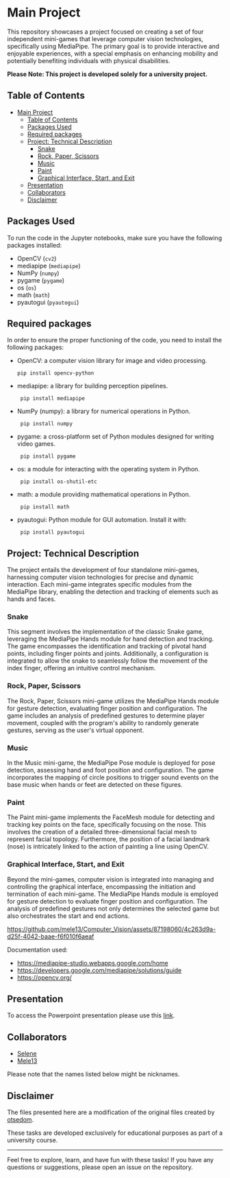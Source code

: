 # Main Project

This repository showcases a project focused on creating a set of four independent mini-games that leverage computer vision technologies, specifically using MediaPipe. The primary goal is to provide interactive and enjoyable experiences, with a special emphasis on enhancing mobility and potentially benefiting individuals with physical disabilities.

**Please Note: This project is developed solely for a university project.**

## Table of Contents
- [Main Project](#main-project)
  - [Table of Contents](#table-of-contents)
  - [Packages Used](#packages-used)
  - [Required packages](#required-packages)
  - [Project: Technical Description](#project-technical-description)
    - [Snake](#snake)
    - [Rock, Paper, Scissors](#rock-paper-scissors)
    - [Music](#music)
    - [Paint](#paint)
    - [Graphical Interface, Start, and Exit](#graphical-interface-start-and-exit)
  - [Presentation](#presentation)
  - [Collaborators](#collaborators)
  - [Disclaimer](#disclaimer)

## Packages Used
To run the code in the Jupyter notebooks, make sure you have the following packages installed:
- OpenCV (`cv2`)
- mediapipe (`mediapipe`)
- NumPy (`numpy`)
- pygame (`pygame`)
- os (`os`)
- math (`math`)
- pyautogui (`pyautogui`)

## Required packages
In order to ensure the proper functioning of the code, you need to install the following packages:

- OpenCV: a computer vision library for image and video processing.
   ```shell
   pip install opencv-python
   ```
- mediapipe: a library for building perception pipelines.
  ```shell
   pip install mediapipe
   ```
- NumPy (numpy): a library for numerical operations in Python.
  ```shell
   pip install numpy
   ```
- pygame: a cross-platform set of Python modules designed for writing video games.
  ```shell
   pip install pygame
   ```
- os: a module for interacting with the operating system in Python.
  ```shell
   pip install os-shutil-etc
   ```
- math: a module providing mathematical operations in Python.
  ```shell
   pip install math
   ```
- pyautogui: Python module for GUI automation. Install it with:
  ```shell
   pip install pyautogui
   ```

## Project: Technical Description
The project entails the development of four standalone mini-games, harnessing computer vision technologies for precise and dynamic interaction. Each mini-game integrates specific modules from the MediaPipe library, enabling the detection and tracking of elements such as hands and faces.

### Snake
This segment involves the implementation of the classic Snake game, leveraging the MediaPipe Hands module for hand detection and tracking. The game encompasses the identification and tracking of pivotal hand points, including finger points and joints. Additionally, a configuration is integrated to allow the snake to seamlessly follow the movement of the index finger, offering an intuitive control mechanism.

### Rock, Paper, Scissors
The Rock, Paper, Scissors mini-game utilizes the MediaPipe Hands module for gesture detection, evaluating finger position and configuration. The game includes an analysis of predefined gestures to determine player movement, coupled with the program's ability to randomly generate gestures, serving as the user's virtual opponent.

### Music
In the Music mini-game, the MediaPipe Pose module is deployed for pose detection, assessing hand and foot position and configuration. The game incorporates the mapping of circle positions to trigger sound events on the base music when hands or feet are detected on these figures.

### Paint
The Paint mini-game implements the FaceMesh module for detecting and tracking key points on the face, specifically focusing on the nose. This involves the creation of a detailed three-dimensional facial mesh to represent facial topology. Furthermore, the position of a facial landmark (nose) is intricately linked to the action of painting a line using OpenCV.

### Graphical Interface, Start, and Exit
Beyond the mini-games, computer vision is integrated into managing and controlling the graphical interface, encompassing the initiation and termination of each mini-game. The MediaPipe Hands module is employed for gesture detection to evaluate finger position and configuration. The analysis of predefined gestures not only determines the selected game but also orchestrates the start and end actions.

https://github.com/mele13/Computer_Vision/assets/87198060/4c263d9a-d25f-4042-baae-f6f010f6aeaf

Documentation used:
- https://mediapipe-studio.webapps.google.com/home
- https://developers.google.com/mediapipe/solutions/guide
- https://opencv.org/

## Presentation
To access the Powerpoint presentation please use this [link](https://docs.google.com/presentation/d/1EBtYOK_8vJMLyt1k3tzhjhteB4Sjd-OY/edit?usp=drive_link&ouid=101433923275270002899&rtpof=true&sd=true).

## Collaborators
- [Selene](https://github.com/SeleneGonzalezCurbelo)
- [Mele13](https://github.com/mele13)

Please note that the names listed below might be nicknames.

## Disclaimer
The files presented here are a modification of the original files created by [otsedom](https://github.com/otsedom/otsedom.github.io/tree/main/VC/Trabajo).

These tasks are developed exclusively for educational purposes as part of a university course. 

--------------------------------------------------

Feel free to explore, learn, and have fun with these tasks! If you have any questions or suggestions, please open an issue on the repository.
